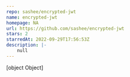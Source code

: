 ```yaml
---
repo: sashee/encrypted-jwt
name: encrypted-jwt
homepage: NA
url: https://github.com/sashee/encrypted-jwt
stars: 2
starredAt: 2022-09-29T17:56:53Z
description: |-
    null
---
```


[object Object]
